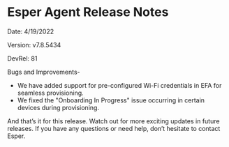 # Esper Agent Release Notes 

Date: 4/19/2022

Version: v7.8.5434

DevRel: 81


Bugs and Improvements-

- We have added support for pre-configured Wi-Fi credentials in EFA for seamless provisioning.
- We fixed the "Onboarding In Progress" issue occurring in certain devices during provisioning.

And that’s it for this release. Watch out for more exciting updates in future releases. If you have any questions or need help, don’t hesitate to contact Esper.
